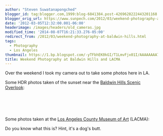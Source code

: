```yaml
---
author: "Steven Suwatanapongched"
blogger_id: tag:blogger.com,1999:blog-6841384.post-4269628222443201168
blogger_orig_url: https://www.sunpech.com/2012/03/weekend-photography-at-baldwin-hills.html
date: '2012-03-05T12:32:00.001-06:00'
headerimage: /images/headers/old_cameras.jpg
modified_time: '2014-08-07T16:21:33.276-05:00'
redirect_from: /2012/03/weekend-photography-at-baldwin-hills.html
tags:
  - Photography
  - Los Angeles
thumbnail: https://1.bp.blogspot.com/-yTFbhEK0kGI/T1LmvFjx01I/AAAAAAAA7SY/q416XmLmDDE/s600/2012-03-03+at+17-52-11.jpg
title: Weekend Photography at Baldwin Hills and LACMA
---
```



Over the weekend I took my camera out to take some photos here in LA.

Some HDR photos taken of the sunset near the <a href="https://www.parks.ca.gov/?page_id=22790">Baldwin Hills Scenic Overlook</a>:

<a href="https://1.bp.blogspot.com/-yTFbhEK0kGI/T1LmvFjx01I/AAAAAAAA7SY/q416XmLmDDE/s600/2012-03-03+at+17-52-11.jpg" alt=""><img   border="0"  src="https://1.bp.blogspot.com/-yTFbhEK0kGI/T1LmvFjx01I/AAAAAAAA7SY/q416XmLmDDE/s400/2012-03-03+at+17-52-11.jpg" alt=""  /></a>

<a href="https://4.bp.blogspot.com/-6a-nGxMNFU0/T1Lmwt5URNI/AAAAAAAA7Sg/mLTZG9_tvpI/s600/2012-03-03+at+17-53-57.jpg" alt=""><img   border="0"  src="https://4.bp.blogspot.com/-6a-nGxMNFU0/T1Lmwt5URNI/AAAAAAAA7Sg/mLTZG9_tvpI/s400/2012-03-03+at+17-53-57.jpg" alt=""  /></a>

<a href="https://1.bp.blogspot.com/-9U-fHZVqbi4/T1LmyC-1s3I/AAAAAAAA7So/b6WbVALOQ28/s600/2012-03-03+at+17-54-18.jpg" alt=""><img   border="0" src="https://1.bp.blogspot.com/-9U-fHZVqbi4/T1LmyC-1s3I/AAAAAAAA7So/b6WbVALOQ28/s400/2012-03-03+at+17-54-18.jpg" alt=""  /></a>

<a href="https://4.bp.blogspot.com/-SlGI7Xch4ps/T1LmzMB7ZpI/AAAAAAAA7Sw/z8_exif8hMA/s600/2012-03-03+at+17-55-50.jpg" alt=""><img   border="0"  src="https://4.bp.blogspot.com/-SlGI7Xch4ps/T1LmzMB7ZpI/AAAAAAAA7Sw/z8_exif8hMA/s400/2012-03-03+at+17-55-50.jpg" alt=""  /></a> <a href="https://3.bp.blogspot.com/-m_kdbMJJUEI/T1Lm0HS1PiI/AAAAAAAA7S4/AbOTzvCFdzc/s600/2012-03-03+at+17-56-16.jpg" alt=""  style="clear: left; display: inline !important; margin-bottom: 1em; margin-right: 1em; text-align: center;"><img   border="0"  src="https://3.bp.blogspot.com/-m_kdbMJJUEI/T1Lm0HS1PiI/AAAAAAAA7S4/AbOTzvCFdzc/s400/2012-03-03+at+17-56-16.jpg" alt=""  /></a>


Some photos taken at the <a href="https://www.lacma.org/">Los Angeles County Museum of Art</a> (LACMA):

Do you know what this is? Hint, it's a dog's butt.<a href="https://2.bp.blogspot.com/-RCoQLasBVoc/T1TiPKk5-uI/AAAAAAAA7dY/JXZlCXOuCTc/s600/2012-03-04+at+16-41-07.jpg" alt=""><img   border="0"  src="https://2.bp.blogspot.com/-RCoQLasBVoc/T1TiPKk5-uI/AAAAAAAA7dY/JXZlCXOuCTc/s400/2012-03-04+at+16-41-07.jpg" alt=""  /></a>

<a href="https://3.bp.blogspot.com/-7gn9uoKn_4Y/T1TinYBhbVI/AAAAAAAA7is/j5YVJIF89zg/s600/2012-03-04+at+17-28-36.jpg" alt=""><img   border="0"  src="https://3.bp.blogspot.com/-7gn9uoKn_4Y/T1TinYBhbVI/AAAAAAAA7is/j5YVJIF89zg/s400/2012-03-04+at+17-28-36.jpg" alt=""  /></a>